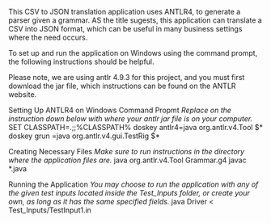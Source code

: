 This CSV to JSON translation application uses ANTLR4, to generate a parser given a grammar.
AS the title sugests, this application can translate a CSV into JSON format, which can be
useful in many business settings where the need occurs.

To set up and run the application on Windows using the command prompt, the following 
instructions should be helpful.

Please note, we are using antlr 4.9.3 for this project, and you must first download the 
jar file, which instructions can be found on the ANTLR website.

Setting Up ANTLR4 on Windows Command Propmt
*Replace <path> on the instruction down below with where your antlr jar file is on your computer.*
SET CLASSPATH=.;<path>;%CLASSPATH%
doskey antlr4=java org.antlr.v4.Tool $*
doskey grun =java org.antlr.v4.gui.TestRig $*

Creating Necessary Files
*Make sure to run instructions in the directory where the application files are.*
java org.antlr.v4.Tool Grammar.g4
javac *.java

Running the Application
*You may choose to run the application with any of the given test inputs located inside the
Test_Inputs folder, or create your own, as long as it has the same specified fields.*
java Driver < Test_Inputs/TestInput1.in
